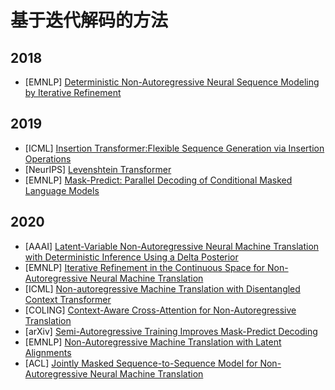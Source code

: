 # 基于迭代解码的方法
## 2018
- [EMNLP] [Deterministic Non-Autoregressive Neural Sequence Modeling by Iterative Refinement](https://aclanthology.org/D18-1149.pdf)

## 2019
- [ICML] [Insertion Transformer:Flexible Sequence Generation via Insertion Operations](https://arxiv.org/pdf/1902.03249.pdf)
- [NeurIPS] [Levenshtein Transformer](https://arxiv.org/pdf/1905.11006.pdf)
- [EMNLP] [Mask-Predict: Parallel Decoding of Conditional Masked Language Models](https://aclanthology.org/D19-1633.pdf)

## 2020
- [AAAI] [Latent-Variable Non-Autoregressive Neural Machine Translation with Deterministic Inference Using a Delta Posterior](https://arxiv.org/pdf/1908.07181.pdf)
- [EMNLP] [Iterative Refinement in the Continuous Space for Non-Autoregressive Neural Machine Translation](https://aclanthology.org/2020.emnlp-main.73.pdf)
- [ICML] [Non-autoregressive Machine Translation with Disentangled Context Transformer](https://arxiv.org/abs/2001.05136)
- [COLING] [Context-Aware Cross-Attention for Non-Autoregressive Translation](https://aclanthology.org/2020.coling-main.389.pdf)
- [arXiv] [Semi-Autoregressive Training Improves Mask-Predict Decoding](https://arxiv.org/pdf/2001.08785.pdf)
- [EMNLP] [Non-Autoregressive Machine Translation with Latent Alignments](https://aclanthology.org/2020.emnlp-main.83.pdf)
- [ACL] [Jointly Masked Sequence-to-Sequence Model for Non-Autoregressive Neural Machine Translation](https://aclanthology.org/2020.acl-main.36.pdf)